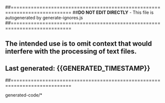 ##===========================================================================
##**DO NOT EDIT DIRECTLY** - This file is autogenerated by generate-ignores.js
##===========================================================================
## The intended use is to omit context that would interfere with the processing of text files.
##  Last generated: {{GENERATED_TIMESTAMP}}
##===========================================================================

generated-code/*